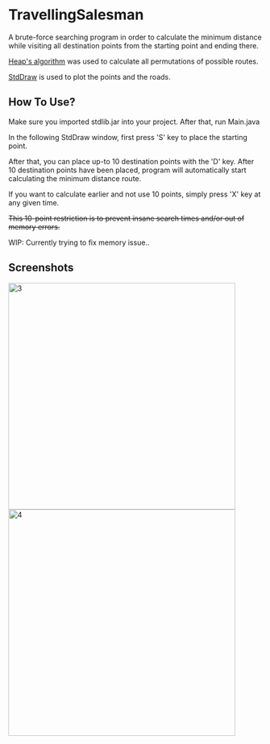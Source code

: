 # TravellingSalesman
A brute-force searching program in order to calculate the minimum distance while visiting all destination points from the starting point and ending there.   

[Heap's algorithm](https://en.wikipedia.org/wiki/Heap%27s_algorithm) was used to calculate all permutations of possible routes.   

[StdDraw](https://introcs.cs.princeton.edu/java/stdlib/stdlib.jar) is used to plot the points and the roads.

## How To Use?

Make sure you imported stdlib.jar into your project. After that, run Main.java   

In the following StdDraw window, first press 'S' key to place the starting point.   

After that, you can place up-to 10 destination points with the 'D' key. After 10 destination points have been placed, program will automatically start calculating the minimum distance route.   

If you want to calculate earlier and not use 10 points, simply press 'X' key at any given time.   

~~This 10-point restriction is to prevent insane search times and/or out of memory errors.~~

WIP: Currently trying to fix memory issue..

## Screenshots

<img width="450" alt="3" src="https://user-images.githubusercontent.com/1669855/124183757-58e6dc00-dac1-11eb-9bd0-d9f8ddf8b1ac.PNG">
<img width="450" alt="4" src="https://user-images.githubusercontent.com/1669855/124183763-5b493600-dac1-11eb-9dbb-a86c3803ec4c.PNG">




